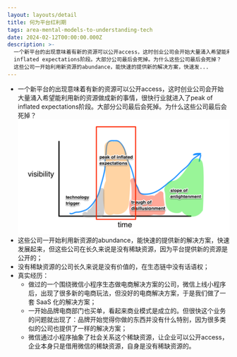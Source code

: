 ```yaml
---
layout: layouts/detail
title: 何为平台红利期
tags: area-mental-models-to-understanding-tech
date: 2024-02-12T00:00:00.000Z
description: >-
  一个新平台的出现意味着有新的资源可以公开access，这时创业公司会开始大量涌入希望能利用新的资源做成新的事情，很快行业就进入了peak of
  inflated expectations阶段。大部分公司最后会死掉。为什么这些公司最后会死掉？
  这些公司一开始利用新资源的abundance，能快速的提供新的解决方案，快速发...
---
```

* 一个新平台的出现意味着有新的资源可以公开access，这时创业公司会开始大量涌入希望能利用新的资源做成新的事情，很快行业就进入了peak of inflated expectations阶段。大部分公司最后会死掉。为什么这些公司最后会死掉？
![Peak of Inlated Expectaions Chart](/static/img/so-called-platform-hongliqi.png)
* 这些公司一开始利用新资源的abundance，能快速的提供新的解决方案，快速发展起来，但这些公司在长久来说是没有稀缺资源，因为平台提供新的资源是公开的；
* 没有稀缺资源的公司长久来说是没有价值的，在生态链中没有话语权；
* 真实经历：
  * 做过的一个围绕微信小程序生态做电商解决方案的公司，微信上线小程序后，出现了很多新的电商玩法，但没好的电商解决方案，于是我们做了一套 SaaS 化的解决方案；
  * 一开始品牌电商部门也买单，看起来商业模式是成立的。但很快这个业务的问题就出现了：品牌开始觉得你做的东西并没有什么特别，因为很多类似的公司也提供了一样的解决方案；
  * 微信通过小程序抽象了社会关系这个稀缺资源，让企业可以公开access，企业本身只是借用微信的稀缺资源，自身是没有稀缺资源的。
